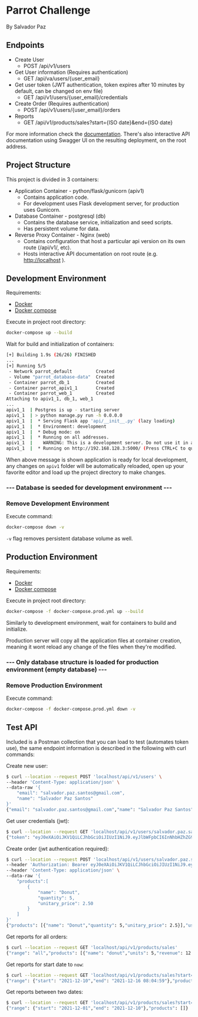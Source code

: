 # Parrot Challenge

By Salvador Paz

## Endpoints

- Create User
  - POST /api/v1/users
- Get User information (Requires authentication)
  - GET /api/va/users/{user_email}
- Get user token (JWT authentication, token expires after 10 minutes by default, can be changed on env file)
  - GET /api/v1/users/{user_email}/credentials
- Create Order (Requires authentication)
  - POST /api/v1/users/{user_email}/orders
- Reports
  - GET /api/v1/products/sales?start={ISO date}&end={ISO date}

For more information check the [documentation](/docs). There's also interactive API documentation using Swagger UI on the resulting deployment, on the root address.

## Project Structure

This project is divided in 3 containers:

- Application Container - python/flask/gunicorn (apiv1)
  - Contains application code.
  - For development uses Flask development server, for production uses Gunicorn.
- Database Container - postgresql (db)
  - Contains the database service, initialization and seed scripts.
  - Has persistent volume for data.
- Reverse Proxy Container - Nginx (web)
  - Contains configuration that host a particular api version on its own route (/api/v1/, etc).
  - Hosts interactive API documentation on root route (e.g. <http://localhost> ).

## Development Environment

Requirements:

- [Docker](https://docs.docker.com/engine/install/)
- [Docker compose](https://docs.docker.com/compose/install/)

Execute in project root directory:

```bash
docker-compose up --build
```

Wait for build and initialization of containers:

```bash
[+] Building 1.9s (26/26) FINISHED
...
[+] Running 5/5
 - Network parrot_default         Created
 - Volume "parrot_database-data"  Created
 - Container parrot_db_1          Created
 - Container parrot_apiv1_1       Created
 - Container parrot_web_1         Created
Attaching to apiv1_1, db_1, web_1
...
apiv1_1  | Postgres is up - starting server
apiv1_1  | > python manage.py run -h 0.0.0.0
apiv1_1  |  * Serving Flask app 'api/__init__.py' (lazy loading)
apiv1_1  |  * Environment: development
apiv1_1  |  * Debug mode: on
apiv1_1  |  * Running on all addresses.
apiv1_1  |    WARNING: This is a development server. Do not use it in a production deployment.
apiv1_1  |  * Running on http://192.168.128.3:5000/ (Press CTRL+C to quit)
```

When above message is shown application is ready for local development, any changes on `apiv1` folder will be automatically reloaded, open up your favorite editor and load up the project directory to make changes.

### **--- Database is seeded for development environment ---**

### Remove Development Environment

Execute command:

```bash
docker-compose down -v
```

`-v` flag removes persistent database volume as well.

## Production Environment

Requirements:

- [Docker](https://docs.docker.com/engine/install/)
- [Docker compose](https://docs.docker.com/compose/install/)

Execute in project root directory:

```bash
docker-compose -f docker-compose.prod.yml up --build
```

Similarly to development environment, wait for containers to build and initialize.

Production server will copy all the application files at container creation, meaning it wont reload any change of the files when they're modified.

### **--- Only database structure is loaded for production environment (empty database) ---**

### Remove Production Environment

Execute command:

```bash
docker-compose -f docker-compose.prod.yml down -v
```

## Test API

Included is a Postman collection that you can load to test (automates token use), the same endpoint information is described in the following with curl commands:

Create new user:

```bash
$ curl --location --request POST 'localhost/api/v1/users' \
--header 'Content-Type: application/json' \
--data-raw '{
    "email": "salvador.paz.santos@gmail.com",
    "name": "Salvador Paz Santos"
}'
{"email": "salvador.paz.santos@gmail.com","name": "Salvador Paz Santos"}
```

Get user credentials (jwt):

```bash
$ curl --location --request GET 'localhost/api/v1/users/salvador.paz.santos@gmail.com/credentials'
{"token": "eyJ0eXAiOiJKV1QiLCJhbGciOiJIUzI1NiJ9.eyJlbWFpbCI6InNhbHZhZG9yLnBhei5zYW50b3NAZ21haWwuY29tIiwiZXhwaXJlcyI6MTYzOTY0MzQwMi41MjU4Mzd9.koCVomBKT1zZESz88niYJuI87WX6LNR2tz37mHEwGNw"}
```

Create order (jwt authentication required):

```bash
$ curl --location --request POST 'localhost/api/v1/users/salvador.paz.santos@gmail.com/orders' \
--header 'Authorization: Bearer eyJ0eXAiOiJKV1QiLCJhbGciOiJIUzI1NiJ9.eyJlbWFpbCI6InNhbHZhZG9yLnBhei5zYW50b3NAZ21haWwuY29tIiwiZXhwaXJlcyI6MTYzOTY0MzQwMi41MjU4Mzd9.koCVomBKT1zZESz88niYJuI87WX6LNR2tz37mHEwGNw' \
--header 'Content-Type: application/json' \
--data-raw '{
    "products":[
        {
            "name": "Donut",
            "quantity": 5,
            "unitary_price": 2.50
        }
    ]
}'
{"products": [{"name": "Donut","quantity": 5,"unitary_price": 2.5}],"user_email": "salvador.paz.santos@gmail.com","order_id": "9b1e5690-4599-4b40-9c8f-f84fd7a4a81c","total": 12.5}
```

Get reports for all orders:

```bash
$ curl --location --request GET 'localhost/api/v1/products/sales'
{"range": "all","products": [{"name": "donut","units": 5,"revenue": 12.5}]}
```

Get reports for start date to `now`:

```bash
$ curl --location --request GET 'localhost/api/v1/products/sales?start=2021-12-10'
{"range": {"start": "2021-12-10","end": "2021-12-16 08:04:59"},"products": [{"name": "donut","units": 5,"revenue": 12.5}]}
```

Get reports between two dates:

```bash
$ curl --location --request GET 'localhost/api/v1/products/sales?start=2021-12-01&end=2021-12-10'
{"range": {"start": "2021-12-01","end": "2021-12-10"},"products": []}
```
